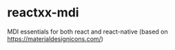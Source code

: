 # reactxx-mdi
MDI essentials for both react and react-native (based on https://materialdesignicons.com/)
